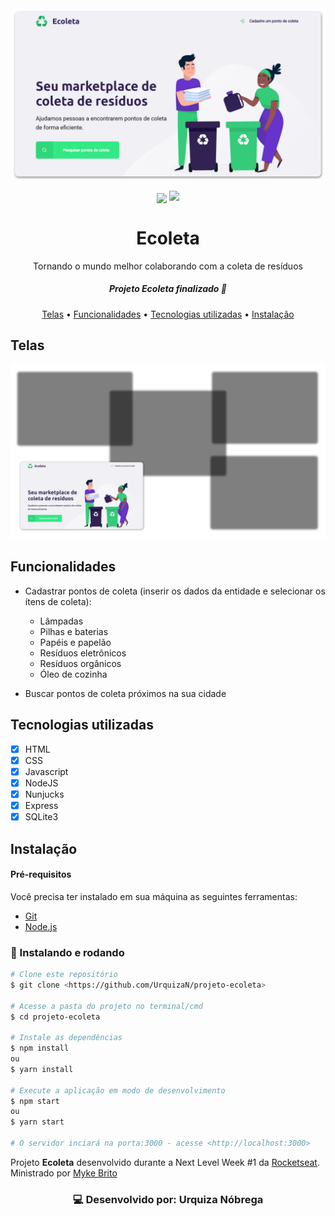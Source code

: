<img src="/src/assets/banner.svg" />

<p align="center" >
<img align="center" src="/assets/banner.svg" />
<a href="https://www.linkedin.com/in/urquiza-n%C3%B3brega-b999a1105/"><img src="https://img.shields.io/badge/LinkedIn-Urquiza%20N%C3%B3brega-blue"></a>
</p>

<h1 align="center">Ecoleta</h1>
<p align="center">Tornando o mundo melhor colaborando com a coleta de resíduos</p>

 <h5 align="center"> Projeto Ecoleta finalizado 🚀 </h5>
<p align="center">
 <a href="#telas">Telas</a> •
 <a href="#funcionalidades">Funcionalidades</a> • 
 <a href="#tecnologias-utilizadas">Tecnologias utilizadas</a> • 
 <a href="#instalação">Instalação</a>
</p>

## Telas
<img src="/src/assets/screens.svg" />

## Funcionalidades
- Cadastrar pontos de coleta (inserir os dados da entidade e selecionar os ítens de coleta): 
  - Lâmpadas
  - Pilhas e baterias
  - Papéis e papelão
  - Resíduos eletrônicos
  - Resíduos orgânicos
  - Óleo de cozinha

- Buscar pontos de coleta próximos na sua cidade

## Tecnologias utilizadas
- [x] HTML
- [x] CSS
- [x] Javascript
- [x] NodeJS
- [x] Nunjucks
- [x] Express
- [x] SQLite3

## Instalação

#### Pré-requisitos
Você precisa ter instalado em sua máquina as seguintes ferramentas:
- [Git](https://git-scm.com)
- [Node.js](https://nodejs.org/en/) 

### 🎲 Instalando e rodando

```bash
# Clone este repositório
$ git clone <https://github.com/UrquizaN/projeto-ecoleta>

# Acesse a pasta do projeto no terminal/cmd
$ cd projeto-ecoleta

# Instale as dependências
$ npm install
ou
$ yarn install

# Execute a aplicação em modo de desenvolvimento
$ npm start
ou
$ yarn start

# O servidor inciará na porta:3000 - acesse <http://localhost:3000>
```

<p>Projeto <strong>Ecoleta</strong> desenvolvido durante a Next Level Week #1 da <a  href="https://rocketseat.com.br">Rocketseat</a>. Ministrado por <a href="https://github.com/maykbrito"> Myke Brito </a></p>



<h3 align="center">
💻 Desenvolvido por: Urquiza Nóbrega
</h3>
